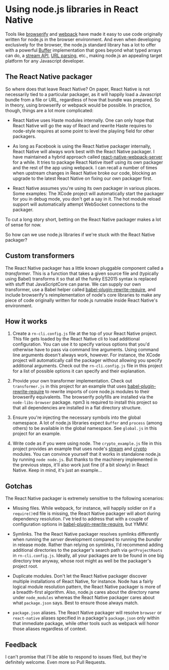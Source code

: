 # Using node.js libraries in React Native

Tools like [browserify](http://browserify.org) and [webpack](http://webpack.org) have made it easy to use code originally written for node.js in the browser environment. And even when developing exclusively for the browser, the node.js standard library has a lot to offer with a powerful [Buffer](https://nodejs.org/api/buffer.html) implementation that goes beyond what typed arrays can do, a [stream API](https://nodejs.org/api/stream.html), [URL parsing](https://nodejs.org/api/url.html), etc., making node.js an appealing target platform for any Javascript developer.

## The React Native packager

So where does that leave React Native? On paper, React Native is not necessarily tied to a particular packager, as it will happily load a Javascript bundle from a file or URL, regardless of how that bundle was prepared. So in theory, using browserify or webpack would be possible. In practice, though, things are a lot more complicated:

- React Native uses Haste modules internally. One can only hope that React Native will go the way of React and rewrite Haste requires to node-style requires at some point to level the playiing field for other packagers.

- As long as Facebook is using the React Native packager internally, React Native will always work best with the React Native packager. I have maintained a hybrid approach called [react-native-webpack-server](https://www.npmjs.com/package/react-native-webpack-server) for a while. It tries to package React Native itself using its own packager and the rest of the app using webpack. I can recall a number of times when upstream changes in React Native broke our code, blocking an upgrade to the latest React Native on fixing our own packager first.

- React Native assumes you're using its own packager in various places. Some examples: The XCode project will automatically start the packager for you in debug mode, you don't get a say in it. The hot module reload support will automatically attempt WebSocket connections to the packager.

To cut a long story short, betting on the React Native packager makes a lot of sense for now.

So how can we use node.js libraries if we're stuck with the React Native packager?

## Custom transformers

The React Native packager has a little known pluggable component called a *transformer*. This is a function that takes a given source file and (typically using Babel) transforms it so that all the funky ES2015 syntax is replaced with stuff that JavaScriptCore can parse. We can supply our own transformer, use a Babel helper called [babel-plugin-rewrite-require](https://www.npmjs.com/package/babel-plugin-rewrite-require), and include browserify's reimplementation of node's core libraries to make any piece of code originally written for node.js runnable inside React Native's environment.

## How it works

1. Create a `rn-cli.config.js` file at the top of your React Native project. This file gets loaded by the React Native cli to load additional configuration. You can use it to specify various options that you'd otherwise have to pass via command line arguments. Using command line arguments doesn't always work, however. For instance, the XCode project will automatically call the packager without allowing you specify additional arguments. Check out the `rn-cli.config.js` file in this project for a list of possible options it can specify and their explanation.

2. Provide your own transformer implementation. Check out `transformer.js` in this project for an example that uses [babel-plugin-rewrite-require](https://www.npmjs.com/package/babel-plugin-rewrite-require) to rewrite imports of core node.js modules to their browserify equivalents. The browserify polyfills are installed via the `node-libs-browser` package. npm3 is required to install this project so that all dependencies are installed in a flat directory structure.

3. Ensure you're injecting the necessary symbols into the global namespace. A lot of node.js libraries expect `Buffer` and `process` (among others) to be available in the global namespace. See `global.js` in this project for an example.

4. Write code as if you were using node. The `crypto_example.js` file in this project provides an example that uses node's [stream](https://nodejs.org/api/stream.html) and [crypto](https://nodejs.org/api/crypto.html) modules. You can convince yourself that it works in standalone node.js by running `node node.js`. But thanks to the machinery implemented in the previous steps, it'll also work just fine (if a bit slowly) in React Native. Keep in mind, it's just an example...

## Gotchas

The React Native packager is extremely sensitive to the following scenarios:

- Missing files. While webpack, for instance, will happily soldier on if a `require()`ed file is missing, the React Native packager will abort during dependency resolution. I've tried to address that with a couple of configuration options in [babel-plugin-rewrite-require](https://www.npmjs.com/package/babel-plugin-rewrite-require), but YMMV.

- Symlinks. The the React Native packager resolves symlinks differently when running the *server* development compared to running the *bundler* in release mode. Rather than relying on symlinks, I'd recommend adding additional directories to the packager's search path via `getProjectRoots` in `rn-cli.config.js`. Ideally, all your packages are to be found in one big directory tree anyway, whose root might as well be the packager's project root.

- Duplicate modules. Don't let the React Native packager discover multiple installations of React Native, for instance. Node has a fairly logical module resolution pattern, the React Native packager is more of a breadth-first algorithm. Also, node.js cares about the directory name under `node_modules` whereas the React Native packager cares about what `package.json` says. Best to ensure those always match.

- `package.json` aliases. The React Native packager will resolve `browser` or `react-native` aliases specified in a package's `package.json` only within that immediate package, while other tools such as webpack will honor those aliases regardless of context.

## Feedback

I can't promise that I'll be able to respond to issues filed, but they're definitely welcome. Even more so Pull Requests.
